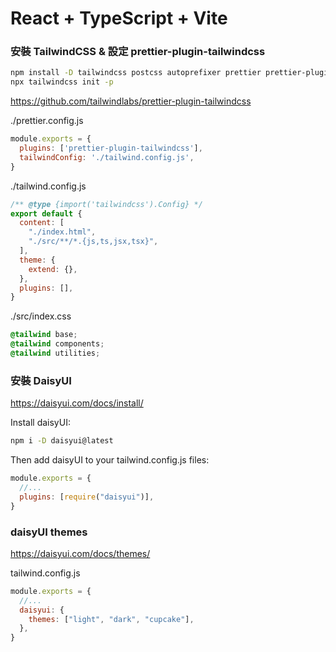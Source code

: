 # React + TypeScript + Vite

### 安裝 TailwindCSS & 設定 prettier-plugin-tailwindcss
```bash
npm install -D tailwindcss postcss autoprefixer prettier prettier-plugin-tailwindcss
npx tailwindcss init -p
```
https://github.com/tailwindlabs/prettier-plugin-tailwindcss

./prettier.config.js
```javascript
module.exports = {
  plugins: ['prettier-plugin-tailwindcss'],
  tailwindConfig: './tailwind.config.js',
}
```

./tailwind.config.js
```javascript
/** @type {import('tailwindcss').Config} */
export default {
  content: [
    "./index.html",
    "./src/**/*.{js,ts,jsx,tsx}",
  ],
  theme: {
    extend: {},
  },
  plugins: [],
}
```

./src/index.css
```css
@tailwind base;
@tailwind components;
@tailwind utilities;
```

### 安裝 DaisyUI
https://daisyui.com/docs/install/

Install daisyUI:
```bash
npm i -D daisyui@latest
```

Then add daisyUI to your tailwind.config.js files:
```javascript
module.exports = {
  //...
  plugins: [require("daisyui")],
}
```

### daisyUI themes
https://daisyui.com/docs/themes/

tailwind.config.js
```javascript
module.exports = {
  //...
  daisyui: {
    themes: ["light", "dark", "cupcake"],
  },
}
```
<html data-theme="cupcake"></html>